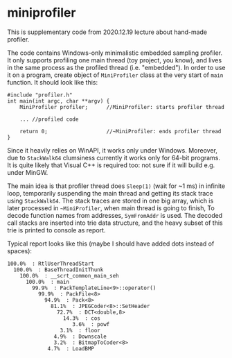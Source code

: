 # miniprofiler

This is supplementary code from 2020.12.19 lecture about hand-made profiler.

The code contains Windows-only minimalistic embedded sampling profiler.
It only supports profiling one main thread (toy project, you know), and lives in the same process as the profiled thread (i.e. "embedded").
In order to use it on a program, create object of `MiniProfiler` class at the very start of `main` function.
It should look like this:

    #include "profiler.h"
    int main(int argc, char **argv) {
        MiniProfiler profiler;      //MiniProfiler: starts profiler thread

        ... //profiled code

        return 0;                   //~MiniProfiler: ends profiler thread
    }

Since it heavily relies on WinAPI, it works only under Windows.
Moreover, due to `StackWalk64` clumsiness currently it works only for 64-bit programs.
It is quite likely that Visual C++ is required too: not sure if it will build e.g. under MinGW.

The main idea is that profiler thread does `Sleep(1)` (wait for ~1 ms) in infinite loop,
temporarily suspending the main thread and getting its stack trace using `StackWalk64`.
The stack traces are stored in one big array, which is later processed in `~MiniProfiler`, when main thread is going to finish,
To decode function names from addresses, `SymFromAddr` is used.
The decoded call stacks are inserted into trie data structure, and the heavy subset of this trie is printed to console as report.

Typical report looks like this (maybe I should have added dots instead of spaces):

    100.0%  : RtlUserThreadStart
      100.0%  : BaseThreadInitThunk
        100.0%  : __scrt_common_main_seh
          100.0%  : main
            99.9%  : PackTemplateLine<9>::operator()
              99.9%  : PackFile<8>
                94.9%  : Pack<8>
                  81.1%  : JPEGCoder<8>::SetHeader
                    72.7%  : DCT<double,8>
                      14.3%  : cos
                         3.6%  : powf
                     3.1%  : floor
                   4.9%  : Downscale
                   3.2%  : BitmapToCoder<8>
                 4.7%  : LoadBMP

